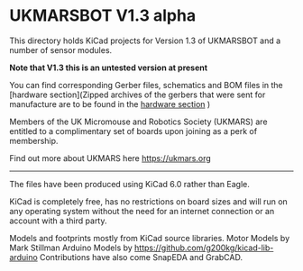 # UKMARSBOT V1.3 alpha

This directory holds KiCad projects for Version 1.3 of UKMARSBOT and a number of sensor modules. 

__Note that V1.3 this is an untested version at present__

You can find corresponding Gerber files, schematics and BOM files in the [hardware section](Zipped archives of the gerbers that were sent for manufacture are to be found in the [hardware section](https://github.com/ukmars/ukmarsbot/tree/master/hardware)
)

Members of the UK Micromouse and Robotics Society (UKMARS) are entitled to a complimentary set of boards upon joining as a perk of membership. 

Find out more about UKMARS here https://ukmars.org

---

The files have been produced using KiCad 6.0 rather than Eagle. 

KiCad is completely free, has no restrictions on board sizes and will run on any operating system without the need for an internet connection or an account with a third party.

Models and footprints mostly from KiCad source libraries. 
Motor Models by Mark Stillman
Arduino Models by https://github.com/g200kg/kicad-lib-arduino
Contributions have also come SnapEDA and GrabCAD.

